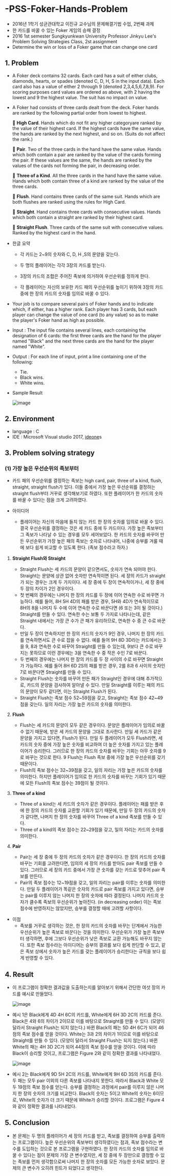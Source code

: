 # -PSS-Foker-Hands-Problem
 - 2016년 1학기 성균관대학교 이진규 교수님의 문제해결기법 수업, 2번째 과제  
 - 한 카드를 바꿀 수 있는 Foker 게임의 승패 결정
 - 2016 1st semester Sungkyunkwan University Professor Jinkyu Lee's Problem Solving Strategies Class, 2st assignment
 - Determine the win or loss of a Foker game that can change one card
 
## 1. Problem
 - A Foker deck contains 32 cards. Each card has a suit of either clubs, diamonds, hearts, or spades (denoted C, D, H, S in the input data). Each card also has a value of either 2 through 9 (denoted 2,3,4,5,6,7,8,9). For scoring purposes card values are ordered as above, with 2 having the lowest and 9 the highest value. The suit has no impact on value.
 
 - A Foker had consists of three cards dealt from the deck. Foker hands are ranked by the following partial order from lowest to highest.  
 
    **High Card**. Hands which do not fit any higher categoryare ranked by the value of their highest card. If the highest cards have the same value, the hands are ranked by the next highest, and so on. (Suits do not affect the rank.)  
   
    **Pair**. Two of the three cards in the hand have the same value. Hands which both contain a pair are ranked by the value of the cards forming the pair. If these values are the same, the hands are ranked by the values of the cards not forming the pair, in decreasing order.  
   
    **Three of a Kind**. All the three cards in the hand have the same value. Hands which both contain three of a kind are ranked by the value of the three cards.  
   
    **Flush**. Hand contains three cards of the same suit. Hands which are both flushes are ranked using the rules for High Card.  
   
    **Straight**. Hand contains three cards with consecutive values. Hands which both contain a straight are ranked by their highest card.  
   
    **Straight Flush**. Three cards of the same suit with consecutive values. Ranked by the highest card in the hand.  
   
 - 한글 요약
   - 각 카드는 2~9의 숫자와 C, D, H ,S의 문양을 갖는다.
   
   - 두 명의 플레이어는 각각 3장의 카드를 받는다.
   
   - 3장의 카드의 조합은 주어진 족보에 의거하여 우선순위를 정하게 한다.
   
   - 각 플레이어는 자신의 보유한 카드 패의 우선순위를 높이기 위하여 3장의 카드 중에 한 장의 카드의 숫자를 임의로 바꿀 수 있다.

 - Your job is to compare several pairs of Foker hands and to indicate which, if either, has a higher rank. Each player has 3 cards, but each player can change the value of one card (to any value) so as to make the player's Foker hand as high as possible.
 
 - Input : The input file contains several lines, each containing the designation of 6 cards: the first three cards are the hand for the player named "Black" and the next three cards are the hand for the player named "White".
 - Output : For each line of input, print a line containing one of the following:
   - Tie.
   - Black wins.
   - White wins.
 - Sample Result
 
   ![image](https://user-images.githubusercontent.com/26705935/41288230-94e9166a-6e80-11e8-81b7-ad988945126e.png)
    
## 2. Environment
 - language : C
 - IDE : Microsoft Visual studio 2017, [ideone](https://ideone.com/)s 
 
## 3. Problem solving strategy
### (1) 가장 높은 우선순위의 족보부터
 - 카드 패의 우선순위를 결정하는 족보는 high card, pair, three of a kind, flush, straight, straight flush가 있다. 이들 중에서 가장 높은 우선순위를 결정하는 straight flush부터 거꾸로 생각해보기로 하였다. 또한 플레이어가 한 카드의 숫자를 바꿀 수 있다는 점을 크게 고려하였다.
 
 - 아이디어
 
   - 플레이어는 자신의 마음에 들지 않는 카드 한 장의 숫자를 임의로 바꿀 수 있다. 결국 우선순위를 결정하는 것은 세 카드 중에 두 카드이다. 가장 높은 족보부터 그 족보가 나타날 수 있는 경우를 모두 세어보았다. 한 카드의 숫자를 바꾸어 만든 우선순위가 가장 높은 패의 족보는 숫자로 나타내어, 나중에 승부를 겨룰 때에 보다 쉽게 비교할 수 있도록 한다. (족보 점수라고 하자.)
   
 1.	**Straight Flush와 Straight**
     - Straight Flush는 세 카드의 문양이 같으면서도, 숫자가 연속 되어야 한다. Straight는 문양에 상관 없어 숫자만 연속적이면 된다. 세 장의 카드가 straight가 되는 경우는 크게 두 가지이다. 세 장 중에 두 장이 연속적이거나, 세 장 중에 두 장의 차이가 2인 경우이다. 
     - 첫 번째의 경우에는 나머지 한 장의 카드를 두 장에 이어 연속한 수로 바꾸면 가능하다. 예를 들어, 8H 5H 4D의 패를 받은 경우, 5H와 4D가 연속적이므로 8H의 8을 나머지 두 수에 이어 연속한 수로 바꾼다면 (6 또는 3이 될 것이다.) Straight를 만들 수 있다. 연속한 수는 보통 두 가지로 나타나는데, 같은 Straight 내에서는 가장 큰 수가 큰 패가 유리하므로, 연속한 수 중 큰 수로 바꾼다.
     - 만일 두 장이 연속하지만 한 장의 카드의 숫자가 9인 경우, 나머지 한 장의 카드를 연속하면서도 큰 수로 잡을 수 없다. 예를 들어 9H 8D 3D라는 카드에서는 3을 9, 8과 연속한 수로 바꾸어 Straight를 만들 수 있는데, 9보다 큰 수로 바꾸지는 못하므로 이런 경우에는 3을 연속한 수 중 작은 수인 7로 바꾼다.
     - 두 번째의 경우에는 나머지 한 장의 카드를 두 장 사이의 수로 바꾸면 Straight가 가능하다. 예를 들어 8H 6D 2S의 패를 받은 경우, 2를 8과 6 사이의 숫자인 7로 바꾼다면 Straight를 만들 수 있다.
     - Straight Flush는 숫자를 바꾸어 만든 패가 Straight인 경우에 대해 추가적으로, 카드의 문양을 검사하여 알아낼 수 있다. 만일 Straight를 이루는 패의 카드의 문양이 모두 같다면, 이는 Straight Flush가 된다.
     - Straight Flush는 족보 점수 52~59점을 갖고, Straight는 족보 점수 42~49점을 갖는다. 일의 자리는 가장 높은 카드의 숫자를 의미한다.
     
 2.	**Flush**
    - Flush는 세 카드의 문양이 모두 같은 경우이다. 문양은 플레이어가 임의로 바꿀 수 없기 때문에, 받은 세 카드의 문양을 그대로 조사한다. 만일 세 카드가 같은 문양을 가지고 있다면, Flush가 된다. 만일 두 플레이어가 모두 Flush라면, 세 카드의 숫자 중에 가장 높은 숫자를 비교하여 더 높은 숫자를 가지고 있는 플레이어가 승리한다. 그러므로 한 장의 카드의 숫자를 바꾸는 기회는 아무 숫자를 9로 바꾸는 것으로 한다. 9 Flush는 Flush 족보 중에 가장 높은 우선순위를 갖기 때문이다.
    - Flush의 족보 점수는 32~39점을 갖고, 일의 자리는 가장 높은 카드의 숫자를 의미한다. 하지만 플레이어가 임의로 한 카드의 숫자를 바꾸는 기회가 있기 때문에 모든 Flush의 족보 점수는 39점이 될 것이다.
   
 3. **Three of a kind**
    - Three of a kind는 세 카드의 숫자가 같은 경우이다. 플레이어는 패를 받은 후에 한 장의 카드의 숫자를 교환할 기회가 있기 때문에, 만일 두 장의 카드의 숫자가 같다면, 나머지 한 장의 숫자를 바꾸어 Three of a kind 족보를 만들 수 있다.
    - Three of a kind의 족보 점수는 22~29점을 갖고, 일의 자리는 카드의 숫자를 의미한다.

 4. **Pair**
    - Pair는 세 장 중에 두 장의 카드의 숫자가 같은 경우이다. 한 장의 카드의 숫자를 바꾸는 기회를 고려한다면, 임의의 세 장의 카드를 받아도 pair 족보를 만들 수 있다. 그러므로 세 장의 카드 중에서 가장 큰 숫자를 갖는 카드로 맞추어 pair 족보를 만든다.
    - Pair의 족보 점수는 12~19점을 갖고, 일의 자리는 pair를 이루는 숫자를 의미한다. 만일 두 플레이어가 똑같은 숫자의 카드로 pair 족보를 가지고 있다면, 승부는 pair를 이루지 않는 나머지 한 장의 숫자에 따라 결정된다. 나머지 카드의 숫자가 클수록 족보의 우선순위가 높아진다. (in decreasing order) 이는 족보 점수에 반영하지는 않았지만, 승부를 결정할 때에 고려할 사항이다.

 - 이점
   - 족보를 거꾸로 생각하는 것은, 한 장의 카드의 숫자를 바꾸는 단계에서 가능한 우선순위가 높은 족보로 바꾼다는 것을 의미한다. 우선순위가 가장 높은 족보부터 생각하면, 후에 그보다 우선순위가 낮은 족보로 교환 가능해도 바꾸지 않는다. 또한 족보 점수라는 아이디어는 승부의 결과를 보다 쉽게 판단할 수 있고, 같은 족보 상에서 숫자가 높은 카드를 갖는 플레이어가 승리한다는 규칙을 보다 쉽게 반영할 수 있다.

## 4. Result
 - 이 프로그램이 정확한 결과값을 도출하는지를 알아보기 위해서 간단한 여섯 장의 카드를 예시로 만들었다.
 
   ![image](https://user-images.githubusercontent.com/26705935/41288806-8f794ea0-6e82-11e8-937a-e45c7c3a6f07.png)
   
 - 예시 1은 Black에게 4D 4H 6C의 카드를, White에게 6H 3D 2C의 카드를 준다. Black은 4와 6의 차이가 2이므로 이를 바탕으로 Straight를 만들 수 있다. (모양이 달라서 Straight Flush는 되지 않는다.) 바뀐 Black의 패는 5D 4H 6C가 되어 46점의 족보 점수를 얻을 것이다. White는 3과 2의 차이가 1이므로 이를 바탕으로 Straight를 만들 수 있다. (모양이 달라서 Straight Flush는 되지 않는다.) 바뀐 White의 패는 4H 3D 2C가 되어 44점의 족보 점수를 얻을 것이다. 이에 따라 Black이 승리할 것이고, 프로그램은 Figure 2와 같이 정확한 결과를 나타내었다.
 
   ![image](https://user-images.githubusercontent.com/26705935/41288853-b8300488-6e82-11e8-936e-8a9797a5c49b.png)
   
 - 예시 2는 Black에게 9D 5H 2C의 카드를, White에게 9H 6D 3S의 카드를 준다. 두 패는 모두 pair 이외의 다른 족보를 나타내지 못한다. 따라서 Black과 White 모두 19점의 족보 점수를 얻는다. 승부를 결정하는 과정에서 pair를 이루지 않은 나머지 한 장의 숫자의 크기를 비교한다. Black의 숫자는 5이고 White의 숫자는 6이므로, White의 숫자가 더 크기 때문에 White가 승리할 것이다. 프로그램은 Figure 4와 같이 정확한 결과를 나타내었다.
 
## 5. Conclusion
 - 본 문제는 두 명의 플레이어가 세 장의 카드를 받고, 족보를 결정하여 승부를 출력하는 프로그램이다. 높은 우선순위의 족보부터 생각하였다는 점과, 족보 점수라는 변수를 도입하는 것으로 본 프로그램을 구현하였다. 한 장의 카드의 숫자를 임의로 바꿀 수 있다는 점이 문제의 가장 큰 변수였지만, 세 장 중에 두 장만으로 결정할 수 있는 족보를 먼저 생각함으로써 나머지 한 장의 숫자를 모든 가능한 숫자로 보았다. 문제의 큰 변수가 오히려 힌트가 되었다고 생각한다.
